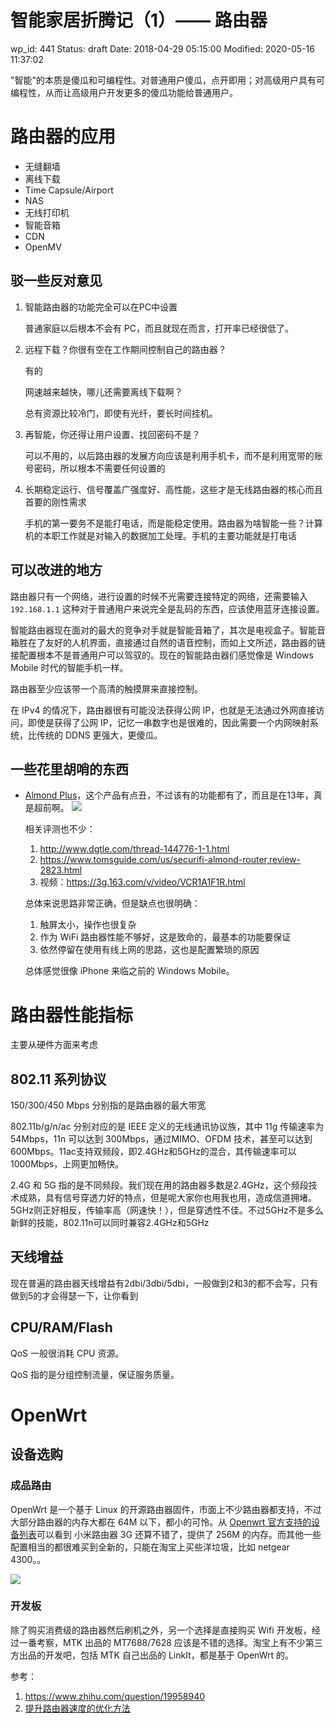# 智能家居折腾记（1）—— 路由器


wp_id: 441
Status: draft
Date: 2018-04-29 05:15:00
Modified: 2020-05-16 11:37:02


"智能"的本质是傻瓜和可编程性。对普通用户傻瓜，点开即用；对高级用户具有可编程性，从而让高级用户开发更多的傻瓜功能给普通用户。

# 路由器的应用

* 无缝翻墙
* 离线下载
* Time Capsule/Airport
* NAS
* 无线打印机
* 智能音箱
* CDN
* OpenMV

## 驳一些反对意见

1. 智能路由器的功能完全可以在PC中设置

    普通家庭以后根本不会有 PC，而且就现在而言，打开率已经很低了。

2. 远程下载？你很有空在工作期间控制自己的路由器？

    有的

   网速越来越快，哪儿还需要离线下载啊？

    总有资源比较冷门，即使有光纤，要长时间挂机。

3. 再智能，你还得让用户设置、找回密码不是？

    可以不用的，以后路由器的发展方向应该是利用手机卡，而不是利用宽带的账号密码，所以根本不需要任何设置的

4. 长期稳定运行、信号覆盖广强度好、高性能，这些才是无线路由器的核心而且首要的刚性需求

    手机的第一要务不是能打电话，而是能稳定使用。路由器为啥智能一些？计算机的本职工作就是对输入的数据加工处理。手机的主要功能就是打电话

## 可以改进的地方

路由器只有一个网络，进行设置的时候不光需要连接特定的网络，还需要输入 `192.168.1.1` 这种对于普通用户来说完全是乱码的东西，应该使用蓝牙连接设置。

智能路由器现在面对的最大的竞争对手就是智能音箱了，其次是电视盒子。智能音箱胜在了友好的人机界面，直接通过自然的语音控制，而如上文所述，路由器的链接配置根本不是普通用户可以驾驭的。现在的智能路由器们感觉像是 Windows Mobile 时代的智能手机一样。

路由器至少应该带一个高清的触摸屏来直接控制。

在 IPv4 的情况下，路由器很有可能没法获得公网 IP，也就是无法通过外网直接访问，即使是获得了公网 IP，记忆一串数字也是很难的，因此需要一个内网映射系统，比传统的 DDNS 更强大，更傻瓜。

## 一些花里胡哨的东西

* [Almond Plus](https://www.securifi.com/rg/almondplus)，这个产品有点丑，不过该有的功能都有了，而且是在13年，真是超前啊。
    ![](https://d1ps2o5uupey1c.cloudfront.net/wp-content/themes/eusense/images/almond+.png)

    相关评测也不少：
    1. http://www.dgtle.com/thread-144776-1-1.html
    2. https://www.tomsguide.com/us/securifi-almond-router,review-2823.html
    3. 视频：https://3g.163.com/v/video/VCR1A1F1R.html

    总体来说思路非常正确，但是缺点也很明确：
    1. 触屏太小，操作也很复杂
    2. 作为 WiFi 路由器性能不够好，这是致命的，最基本的功能要保证
    3. 依然停留在使用有线上网的思路，这也是配置繁琐的原因

    总体感觉很像 iPhone 来临之前的 Windows Mobile。

# 路由器性能指标

主要从硬件方面来考虑

## 802.11 系列协议

150/300/450 Mbps 分别指的是路由器的最大带宽

802.11b/g/n/ac 分别对应的是 IEEE 定义的无线通讯协议族，其中 11g 传输速率为 54Mbps，11n 可以达到 300Mbps，通过MIMO、OFDM 技术，甚至可以达到 600Mbps。11ac支持双频段，即2.4GHz和5GHz的混合，其传输速率可以1000Mbps，上网更加畅快。

2.4G 和 5G 指的是不同频段。我们现在用的路由器多数是2.4GHz，这个频段技术成熟，具有信号穿透力好的特点，但是呢大家你也用我也用，造成信道拥堵。5GHz则正好相反，传输率高（网速快！），但是穿透性不佳。不过5GHz不是多么新鲜的技能，802.11n可以同时兼容2.4GHz和5GHz

## 天线增益

现在普遍的路由器天线增益有2dbi/3dbi/5dbi，一般做到2和3的都不会写，只有做到5的才会得瑟一下，让你看到

## CPU/RAM/Flash

QoS 一般很消耗 CPU 资源。

QoS 指的是分组控制流量，保证服务质量。


# OpenWrt

## 设备选购

### 成品路由

OpenWrt 是一个基于 Linux 的开源路由器固件，市面上不少路由器都支持，不过大部分路由器的内存大都在 64M 以下，都小的可怜。从 [Openwrt 官方支持的设备列表](https://openwrt.org/toh/views/toh_available_864)可以看到 小米路由器 3G 还算不错了，提供了 256M 的内存。而其他一些配置相当的都很难买到全新的，只能在淘宝上买些洋垃圾，比如 netgear 4300。。

![](https://ws3.sinaimg.cn/large/006tNc79ly1fqtgi6h7bnj31e80cu76r.jpg)

### 开发板

除了购买消费级的路由器然后刷机之外，另一个选择是直接购买 Wifi 开发板，经过一番考察，MTK 出品的 MT7688/7628 应该是不错的选择。淘宝上有不少第三方出品的开发吧，包括 MTK 自己出品的 LinkIt，都是基于 OpenWrt 的。

参考：

1. https://www.zhihu.com/question/19958940
2. [提升路由器速度的优化方法](http://www.cnblogs.com/kaiye/p/5802065.html)
